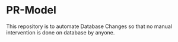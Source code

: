 # PR-Model
This repository is to automate Database Changes so that no manual intervention is done on database by anyone.
